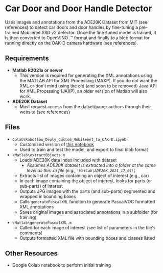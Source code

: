 # Car Door and Door Handle Detector

Uses images and annotations from the ADE20K Dataset from MIT (see references) to detect car doors and door handles by fine-tuning a pre-trained Mobilenet SSD v2 detector. Once the fine-tuned model is trained, it is then converted to OpenVINO .&trade; format and finally to a blob format for running directly on the OAK-D camera hardware (see references).

## Requirements

- **Matlab R2021a or newer**
  - This version is required for generating the XML annotations using the MATLAB API for XML Processing (MAXP). If you do not want the XML or don't mind using the old (and soon to be removed) Java API for XML Processing (JAXP), an older version of Matlab will also work.
- **ADE20K Dataset**
  - Must request access from the datset/paper authors through their website (see references)

## Files

- `Colab\Roboflow_Deply_Custom_Mobilenet_to_OAK-D.ipynb`
  - Customized version of [this notebook](https://colab.research.google.com/drive/1fPn9WJQp_4dX1JfQNiBImcDwtEk_qa1b)
  - Used to train and test the model, and export to final blob format
- `\Matlab\extractObjects.m`
  - Loads ADE20K data index included with dataset
    - *Assumes ADE20K dataset is extracted into a folder at the same level as this .m file (e.g., `\Matlab\ADE20K_2021_17_01\`)*
  - Extracts list of images containing an object of interest (e.g., car)
  - In each image containing the object of interest, looks for parts (or sub-parts) of interest
  - Outputs JPG images with the parts (and sub-parts) segmented and wrapped in bounding boxes
  - Calls `generatePascalXML` function to generate PascalVOC formatted XML annotations
  - Saves original images and associated annotations in a subfolder (for training)
- `\Matlab\generatePascalXML.m`
  - Called for each image of interest (see list of parameters in the file's comments)
  - Outputs formatted XML file with bounding boxes and classes listed

## Other Resources

- Google Colab notebook to perform initial training